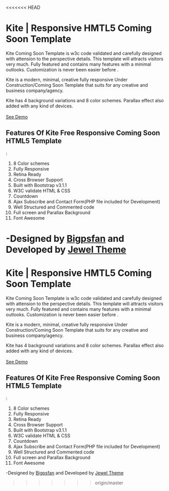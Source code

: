 <<<<<<< HEAD
<h1>Kite | Responsive HMTL5 Coming Soon Template</h1>

Kite Coming Soon Template is w3c code validated and carefully designed with attension to the perspective details. This template will attracts visitors very much. Fully featured and contains many features with a minimal outlooks. Customization is never been easier before .

Kite is a modern, minimal, creative fully responsive Under Construction/Coming Soon Template that suits for any creative and business company/agency.

Kite has 4 background variations and 8 color schemes. Parallax effect also added with any kind of devices.
<br/>
<br/>
<a href="http://demos.jeweltheme.com/kite/">See Demo</a>
<br/>
<h2>Features Of Kite Free Responsive Coming Soon HTML5 Template</h2> :
<ol>
<li>8 Color schemes</li>
<li>Fully Responsive</li>
<li>Retina Ready</li>
<li>Cross Browser Support</li>
<li>Built with Bootstrap v3.1.1</li>
<li>W3C validate HTML & CSS</li>
<li>Countdown</li>
<li>Ajax Subscribe and Contact Form(PHP file included for Development)</li>
<li>Well Structured and Commented code</li>
<li>Full screen and Parallax Background</li>
<li>Font Awesome</li>
</ol>

-Designed by <a href="http://themeforest.net/user/bigpsfan">Bigpsfan</a> and Developed by <a href="http://jeweltheme.com">Jewel Theme</a>
=======
<h1>Kite | Responsive HMTL5 Coming Soon Template</h1>

Kite Coming Soon Template is w3c code validated and carefully designed with attension to the perspective details. This template will attracts visitors very much. Fully featured and contains many features with a minimal outlooks. Customization is never been easier before .

Kite is a modern, minimal, creative fully responsive Under Construction/Coming Soon Template that suits for any creative and business company/agency.

Kite has 4 background variations and 8 color schemes. Parallax effect also added with any kind of devices.
<br/>
<br/>
<a href="http://demos.jeweltheme.com/kite/">See Demo</a>
<br/>
<h2>Features Of Kite Free Responsive Coming Soon HTML5 Template</h2> :
<ol>
<li>8 Color schemes</li>
<li>Fully Responsive</li>
<li>Retina Ready</li>
<li>Cross Browser Support</li>
<li>Built with Bootstrap v3.1.1</li>
<li>W3C validate HTML & CSS</li>
<li>Countdown</li>
<li>Ajax Subscribe and Contact Form(PHP file included for Development)</li>
<li>Well Structured and Commented code</li>
<li>Full screen and Parallax Background</li>
<li>Font Awesome</li>
</ol>

-Designed by <a href="http://themeforest.net/user/bigpsfan">Bigpsfan</a> and Developed by <a href="http://jeweltheme.com">Jewel Theme</a>
>>>>>>> origin/master
